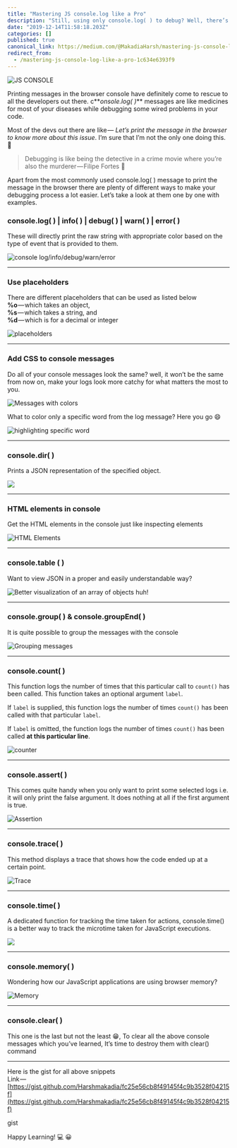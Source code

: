 ```yaml
---
title: "Mastering JS console.log like a Pro"
description: "Still, using only console.log( ) to debug? Well, there’s a lot more."
date: "2019-12-14T11:58:18.203Z"
categories: []
published: true
canonical_link: https://medium.com/@MakadiaHarsh/mastering-js-console-log-like-a-pro-1c634e6393f9
redirect_from:
  - /mastering-js-console-log-like-a-pro-1c634e6393f9
---
```


![JS CONSOLE](./asset-1.jpeg)

Printing messages in the browser console have definitely come to rescue to all the developers out there. c**_onsole.log( )_** messages are like medicines for most of your diseases while debugging some wired problems in your code.

Most of the devs out there are like — _Let’s print the message in the browser to know more about this issue_. I’m sure that I’m not the only one doing this. 🤪

> Debugging is like being the detective in a crime movie where you’re also the murderer — Filipe Fortes 🐛

Apart from the most commonly used console.log( ) message to print the message in the browser there are plenty of different ways to make your debugging process a lot easier. Let’s take a look at them one by one with examples.

### console.log( ) | info( ) | debug( ) | warn( ) | error( )

These will directly print the raw string with appropriate color based on the type of event that is provided to them.

![console log/info/debug/warn/error](./asset-2.png)

---

### Use placeholders

There are different placeholders that can be used as listed below  
**%o** — which takes an object,   
**%s** — which takes a string, and   
**%d** — which is for a decimal or integer

![placeholders](./asset-3.png)

---

### Add CSS to console messages

Do all of your console messages look the same? well, it won’t be the same from now on, make your logs look more catchy for what matters the most to you.

![Messages with colors](./asset-4.png)

What to color only a specific word from the log message? Here you go 😄

![highlighting specific word](./asset-5.png)

---

### console.dir( )

Prints a JSON representation of the specified object.

![](./asset-6.png)

---

### HTML elements in console

Get the HTML elements in the console just like inspecting elements

![HTML Elements](./asset-7.png)

---

### console.table ( )

Want to view JSON in a proper and easily understandable way?

![Better visualization of an array of objects huh!](./asset-8.png)

---

### console.group( ) & console.groupEnd( )

It is quite possible to group the messages with the console

![Grouping messages](./asset-9.png)

---

### console.count( )

This function logs the number of times that this particular call to `count()` has been called. This function takes an optional argument `label`.

If `label` is supplied, this function logs the number of times `count()` has been called with that particular `label`.

If `label` is omitted, the function logs the number of times `count()` has been called **at this particular line**.

![counter](./asset-10.png)

---

### console.assert( )

This comes quite handy when you only want to print some selected logs i.e. it will only print the false argument. It does nothing at all if the first argument is true.

![Assertion](./asset-11.png)

---

### console.trace( )

This method displays a trace that shows how the code ended up at a certain point.

![Trace](./asset-12.png)

---

### console.time( )

A dedicated function for tracking the time taken for actions, console.time() is a better way to track the microtime taken for JavaScript executions.

![](./asset-13.png)

---

### console.memory( )

Wondering how our JavaScript applications are using browser memory?

![Memory](./asset-14.png)

---

### console.clear( )

This one is the last but not the least 😁, To clear all the above console messages which you’ve learned, It’s time to destroy them with clear() command

---

Here is the gist for all above snippets  
Link — [https://gist.github.com/Harshmakadia/fc25e56cb8f49145f4c9b3528f04215f](https://gist.github.com/Harshmakadia/fc25e56cb8f49145f4c9b3528f04215f)

gist

Happy Learning! 💻 😀
